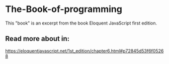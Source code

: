 # The-Book-of-programming
This "book" is an excerpt from the book Eloquent JavaScript first edition.

## Read more about in: 
https://eloquentjavascript.net/1st_edition/chapter6.html#p72845d53f6f05268
